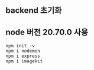 ## backend 초기화

## node 버전 20.70.0 사용

```
npm init -v
npm i nodemon
npm i express
npm i imagekit
```
